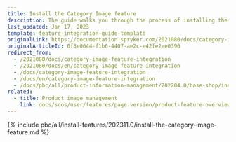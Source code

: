 ```yaml
---
title: Install the Category Image feature
description: The guide walks you through the process of installing the Category Image feature in your project.
last_updated: Jan 17, 2023
template: feature-integration-guide-template
originalLink: https://documentation.spryker.com/2021080/docs/category-image-feature-integration
originalArticleId: 0f3e0644-f1b6-4407-ae2c-e42fe2ee0396
redirect_from:
  - /2021080/docs/category-image-feature-integration
  - /2021080/docs/en/category-image-feature-integration
  - /docs/category-image-feature-integration
  - /docs/en/category-image-feature-integration
  - /docs/pbc/all/product-information-management/202204.0/base-shop/install-and-upgrade/install-features/install-the-category-image-feature.html
related:
  - title: Product image management
    link: docs/scos/user/features/page.version/product-feature-overview/product-images-overview.html
---
```


{% include pbc/all/install-features/202311.0/install-the-category-image-feature.md %} <!-- To edit, see /_includes/pbc/all/install-features/202311.0/install-the-category-image-feature.md -->
